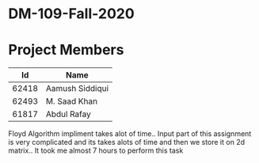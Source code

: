 # DM-109-Fall-2020

# Project Members


| Id  | Name |
| ------------- | ------------- |
| 62418  | Aamush Siddiqui |
| 62493  | M. Saad Khan |
| 61817  | Abdul Rafay |

Floyd Algorithm impliment takes alot of time.. Input part of this assignment is very complicated and its takes alots of time and then we store it on 2d matrix.. It took me almost 7 hours to perform this task